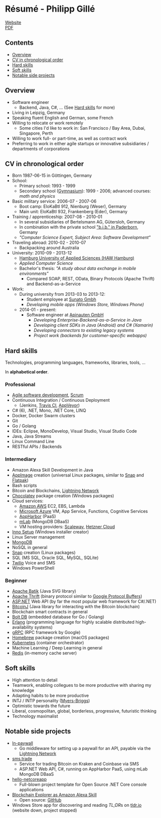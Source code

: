 Résumé - Philipp Gillé
======================

[Website](https://philippgille.github.io)  
[PDF](https://philippgille.github.io/resume_philipp-gille.pdf)

Contents
--------

- [Overview](#overview)
- [CV in chronological order](#cv-in-chronological-order)
- [Hard skills](#hard-skills)
- [Soft skills](#soft-skills)
- [Notable side projects](#notable-side-projects)

Overview
--------

- Software engineer
    - Backend, Java, C#, ... (See [Hard skills](#hard-skills) for more)
- Living in Leipzig, Germany
- Speaking fluent English and German, some French
- Willing to relocate or work remotely
    - Some cities I'd like to work in: San Francisco / Bay Area, Dubai, Singapore, Perth
- Willing to work full- or part-time, as well as contract work
- Preferring to work in either agile startups or innovative subsidiaries / departments of corporations

CV in chronological order
-------------------------

- Born 1987-06-15 in Göttingen, Germany
- School:
    - Primary school: 1993 - 1999
    - Secondary school ([Gymnasium](https://en.wikipedia.org/wiki/Gymnasium_(Germany))): 1999 - 2006; advanced courses: *math and physics*
- Basic military service: 2006-07 - 2007-06
    - Boot camp: EloKaBtl 912, Nienburg (Weser), Germany
    - Main unit: EloKaBtl 932, Frankenberg (Eder), Germany
- Training / apprenticeship: 2007-08 - 2010-01
    - In several subsidiaries of Bertelsmann AG, Gütersloh, Germany
    - In combination with the private school ["b.i.b." in Paderborn](https://www.bib.de/de/standorte/paderborn.html), Germany
    - *"Computer Science Expert, Subject Area: Software Development"*
- Traveling abroad: 2010-02 - 2010-07
    - Backpacking around Australia
- University: 2010-09 - 2013-12
    - [Hamburg University of Applied Sciences (HAW Hamburg)](https://www.haw-hamburg.de/english.html)
    - *Applied Computer Science*
    - Bachelor's thesis: *"A study about data exchange in mobile environments"*
        - Compared SOAP, REST, OData, Binary Protocols (Apache Thrift) and Backend-as-a-Service
- Work:
    - During university from 2013-03 to 2013-12:
        - Student employee at [Sunato Gmbh](http://www.sunato.de/)
        - *Developing mobile apps (Windows Store, Windows Phone)*
    - 2014-01 - present:
        - Software engineer at [Apinauten GmbH](https://apiomat.com/en/)
            - *Developing Enterprise-Backend-as-a-Service in Java*
            - *Developing client SDKs in Java (Android) and C# (Xamarin)*
            - *Developing connectors to existing legacy systems*
            - *Project work (backends for customer-specific webapps)*

Hard skills
------------

Technologies, programming languages, frameworks, libraries, tools, ...

In **alphabetical order**.

### Professional

- [Agile software development](http://agilemanifesto.org/), [Scrum](http://www.scrumguides.org/docs/scrumguide/v2016/2016-Scrum-Guide-US.pdf#zoom=100)
- Continuous Integration / Continuous Deployment
    - (Jenkins, [Travis CI](https://travis-ci.org/), [AppVeyor](https://www.appveyor.com/))
- C# (6), .NET, Mono, .NET Core, LINQ
- Docker, Docker Swarm clusters
- Git
- Go / Golang
- IDEs: Eclipse, MonoDevelop, Visual Studio, Visual Studio Code
- Java, Java Streams
- Linux Command Line
- RESTful APIs / Backends

### Intermediary

- Amazon Alexa Skill Development in Java
- [AppImage](http://appimage.org/) creation (universal Linux packages, similar to [Snap](https://snapcraft.io/) and [Flatpak](https://flatpak.org/))
- Bash scripts
- Bitcoin and Blockchains, [Lightning Network](https://lightning.network/)
- [Chocolatey](https://chocolatey.org/) package creation (Windows packages)
- Cloud services:
    - [Amazon AWS](https://aws.amazon.com/) EC2, EBS, Lambda
    - [Microsoft Azure](https://azure.microsoft.com/en-us/) VM, App Service, Functions, Cognitive Services
    - [AppHarbor](https://appharbor.com/) (PaaS)
    - [mLab](https://mlab.com/) (MongoDB DBaaS)
    - VM hosting providers: [Scaleway](https://www.scaleway.com/), [Hetzner Cloud](https://www.hetzner.com/cloud)
- [Inno Setup](http://www.jrsoftware.org/isinfo.php) (Windows installer creator)
- Linux Server management
- [MongoDB](https://www.mongodb.com/)
- NoSQL in general
- [Snap](https://snapcraft.io/) creation (Linux packages)
- SQL (MS SQL, Oracle SQL, MySQL, SQLite)
- [Twilio](https://www.twilio.com/) Voice and SMS
- Windows PowerShell

### Beginner

- [Apache Batik](https://xmlgraphics.apache.org/batik/) (Java SVG library)
- [Apache Thrift](https://thrift.apache.org/) (binary protocol similar to [Google Protocol Buffers](https://developers.google.com/protocol-buffers/))
- [ASP.NET](https://www.asp.net/) Web API (by far the most popular web framework for C#/.NET)
- [BitcoinJ](https://bitcoinj.github.io/) (Java library for interacting with the Bitcoin blockchain)
- Blockchain smart contracts in general
- [Bolt DB](https://github.com/coreos/bbolt) (embedded database for Go / Golang)
- [Erlang](http://www.erlang.org/) (programming language for highly scalable distributed high-availability systems)
- [gRPC](https://grpc.io/) (RPC framework by Google)
- [Homebrew](https://brew.sh/) package creation (macOS packages)
- [Kubernetes](https://kubernetes.io/) (container orchestrator)
- Machine Learning / Deep Learning in general
- [Redis](https://redis.io/) (in-memory cache server)

Soft skills
-----------

- High attention to detail
- Teamwork, enabling collegues to be more productive with sharing my knowledge
- Adapting habits to be more productive
- INTJ / INTP personality ([Myers-Briggs](https://en.wikipedia.org/wiki/Myers%E2%80%93Briggs_Type_Indicator#/media/File:MyersBriggsTypes.png))
- Optimistic towards the future
- Liberal, cosmopolitan, global, borderless, progressive, futuristic thinking
- Technology maximalist

Notable side projects
---------------------

- [ln-paywall](https://github.com/philippgille/ln-paywall)
    - Go middleware for setting up a paywall for an API, payable via the [Lightning Network](https://lightning.network/)
- [sms.trade](http://sms.trade/)
    - Service for trading Bitcoin on Kraken and Coinbase via SMS
    - ASP.NET Web API, C#, running on AppHarbor PaaS, using mLab MongoDB DBaaS
- [hello-netcoreapp](https://github.com/philippgille/hello-netcoreapp)
    - Full-blown project template for Open Source .NET Core console applications
- [Blockchain Explorer as Amazon Alexa Skill](https://www.amazon.de/Philipp-Gillé-Blockchain-Explorer/dp/B06XVVBDT9)
    - Open source: [GitHub](https://github.com/philippgille/alexa-blockchain-explorer)
- Windows Store app for discovering and reading *TL;DR*s on [tldr.io](http://tldr.io) (website down, project stopped)

